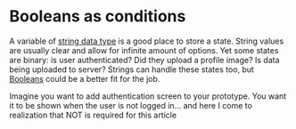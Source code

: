 # Booleans as conditions

A variable of [string data type](./../Data/variables.html#strings) is a good place to store a state. String values are usually clear and allow for infinite amount of options. Yet some states are binary: is user authenticated? Did they upload a profile image? Is data being uploaded to server? Strings can handle these states too, but [Booleans](./../Data/variables.html#boolean) could be a better fit for the job.

Imagine you want to add authentication screen to your prototype. You want it to be shown when the user is not logged in... and here I come to realization that NOT is required for this article